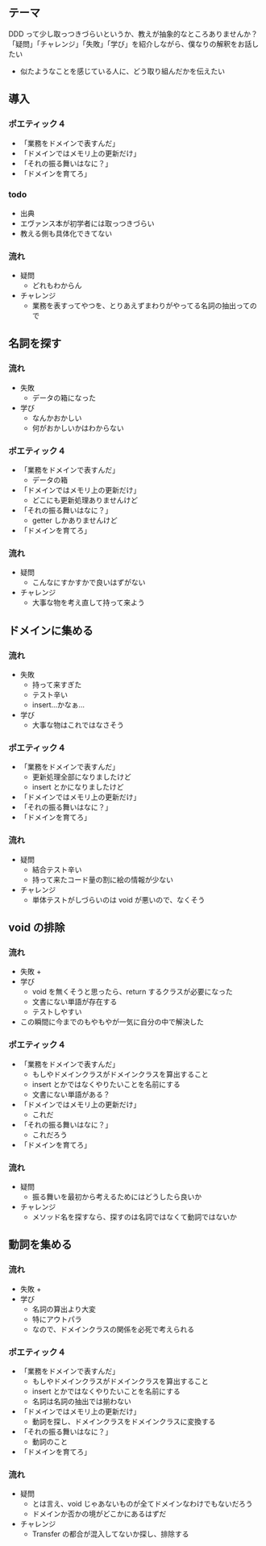 ## テーマ
DDD って少し取っつきづらいというか、教えが抽象的なところありませんか？
「疑問」「チャレンジ」「失敗」「学び」を紹介しながら、僕なりの解釈をお話したい
+ 似たようなことを感じている人に、どう取り組んだかを伝えたい

## 導入
### ポエティック４
+ 「業務をドメインで表すんだ」
+ 「ドメインではメモリ上の更新だけ」
+ 「それの振る舞いはなに？」
+ 「ドメインを育てろ」

### todo
+ 出典
+ エヴァンス本が初学者には取っつきづらい
+ 教える側も具体化できてない

### 流れ
+ 疑問
  + どれもわからん
+ チャレンジ
  + 業務を表すってやつを、とりあえずまわりがやってる名詞の抽出ってので

## 名詞を探す
### 流れ
+ 失敗
  + データの箱になった
+ 学び
  + なんかおかしい
  + 何がおかしいかはわからない

### ポエティック４
+ 「業務をドメインで表すんだ」
  + データの箱
+ 「ドメインではメモリ上の更新だけ」
  + どこにも更新処理ありませんけど
+ 「それの振る舞いはなに？」
  + getter しかありませんけど
+ 「ドメインを育てろ」

### 流れ
+ 疑問
  + こんなにすかすかで良いはずがない
+ チャレンジ
  + 大事な物を考え直して持って来よう

## ドメインに集める
### 流れ
+ 失敗
  + 持って来すぎた
  + テスト辛い
  + insert...かなぁ...
+ 学び
  + 大事な物はこれではなさそう

### ポエティック４
+ 「業務をドメインで表すんだ」
  + 更新処理全部になりましたけど
  + insert とかになりましたけど
+ 「ドメインではメモリ上の更新だけ」
+ 「それの振る舞いはなに？」
+ 「ドメインを育てろ」

### 流れ
+ 疑問
  + 結合テスト辛い
  + 持って来たコード量の割に絵の情報が少ない
+ チャレンジ
  + 単体テストがしづらいのは void が悪いので、なくそう

## void の排除
### 流れ
+ 失敗
  + 
+ 学び
  + void を無くそうと思ったら、return するクラスが必要になった
  + 文書にない単語が存在する
  + テストしやすい
+ この瞬間に今までのもやもやが一気に自分の中で解決した

### ポエティック４
+ 「業務をドメインで表すんだ」
  + もしやドメインクラスがドメインクラスを算出すること
  + insert とかではなくやりたいことを名前にする
  + 文書にない単語がある？
+ 「ドメインではメモリ上の更新だけ」
  + これだ
+ 「それの振る舞いはなに？」
  + これだろう
+ 「ドメインを育てろ」

### 流れ
+ 疑問
  + 振る舞いを最初から考えるためにはどうしたら良いか
+ チャレンジ
  + メソッド名を探すなら、探すのは名詞ではなくて動詞ではないか

## 動詞を集める
### 流れ
+ 失敗
  + 
+ 学び
  + 名詞の算出より大変
  + 特にアウトパラ
  + なので、ドメインクラスの関係を必死で考えられる

### ポエティック４
+ 「業務をドメインで表すんだ」
  + もしやドメインクラスがドメインクラスを算出すること
  + insert とかではなくやりたいことを名前にする
  + 名詞は名詞の抽出では揃わない
+ 「ドメインではメモリ上の更新だけ」
  + 動詞を探し、ドメインクラスをドメインクラスに変換する
+ 「それの振る舞いはなに？」
  + 動詞のこと
+ 「ドメインを育てろ」

### 流れ
+ 疑問
  + とは言え、void じゃあないものが全てドメインなわけでもないだろう
  + ドメインか否かの境がどこかにあるはずだ
+ チャレンジ
  + Transfer の都合が混入してないか探し、排除する
